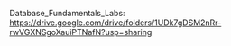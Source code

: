 Database_Fundamentals_Labs: https://drive.google.com/drive/folders/1UDk7gDSM2nRr-rwVGXNSgoXauiPTNafN?usp=sharing
